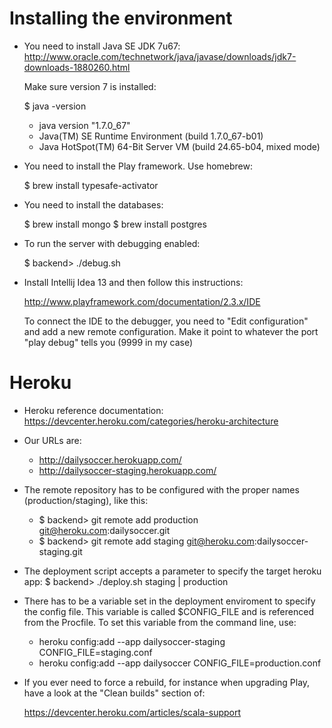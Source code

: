 Installing the environment
==========================

- You need to install Java SE JDK 7u67: http://www.oracle.com/technetwork/java/javase/downloads/jdk7-downloads-1880260.html

    Make sure version 7 is installed:
    
    $ java -version

    - java version "1.7.0_67"
    - Java(TM) SE Runtime Environment (build 1.7.0_67-b01)
    - Java HotSpot(TM) 64-Bit Server VM (build 24.65-b04, mixed mode)

- You need to install the Play framework. Use homebrew:

    $ brew install typesafe-activator

- You need to install the databases:
 
    $ brew install mongo
	$ brew install postgres

- To run the server with debugging enabled:

    $ backend> ./debug.sh

- Install Intellij Idea 13 and then follow this instructions:

    http://www.playframework.com/documentation/2.3.x/IDE

  To connect the IDE to the debugger, you need to "Edit configuration" and add a new remote configuration. Make it point
  to whatever the port "play debug" tells you (9999 in my case)



Heroku
===================

- Heroku reference documentation: https://devcenter.heroku.com/categories/heroku-architecture

- Our URLs are: 
    
    + http://dailysoccer.herokuapp.com/
    + http://dailysoccer-staging.herokuapp.com/
    
- The remote repository has to be configured with the proper names (production/staging), like this:

    + $ backend> git remote add production git@heroku.com:dailysoccer.git
    + $ backend> git remote add staging git@heroku.com:dailysoccer-staging.git

- The deployment script accepts a parameter to specify the target heroku app:
    $ backend> ./deploy.sh staging | production    

- There has to be a variable set in the deployment enviroment to specify the config file. This variable is called $CONFIG_FILE and
  is referenced from the Procfile. To set this variable from the command line, use:

  + heroku config:add --app dailysoccer-staging CONFIG_FILE=staging.conf
  + heroku config:add --app dailysoccer CONFIG_FILE=production.conf
  
- If you ever need to force a rebuild, for instance when upgrading Play, have a look at the "Clean builds" section of:

    https://devcenter.heroku.com/articles/scala-support